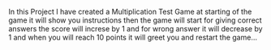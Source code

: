 In this Project I have created a Multiplication Test Game at starting of the game it will show you instructions then the game will start for giving correct answers 
the score will increse by 1 and for wrong answer it will decrease by 1 and when you will reach 10 points it will greet you and restart the game...
